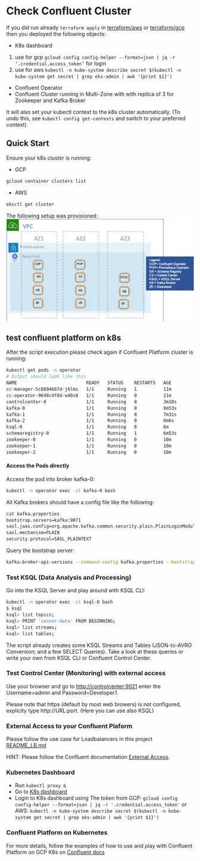 # Check Confluent Cluster

If you did run already `terraform apply` in [terraform/aws](terraform/aws) or [terraform/gcp](terraform/gcp) then you deployed the following objects:
* K8s dashboard 
 1. use for gcp `gcloud config config-helper --format=json | jq -r ‘.credential.access_token’` for login
 2. use for aws `kubectl -n kube-system describe secret $(kubectl -n kube-system get secret | grep eks-admin | awk '{print $1}')`
* Confluent Operator
* Confluent Cluster running in Multi-Zone with with replica of 3 for Zookeeper and Kafka Broker

It will also set your kubectl context to the k8s cluster automatically. (To undo this, see `kubectl config get-contexts` and switch to your preferred context)

## Quick Start

Ensure your k8s cluster is running:
  * GCP
```bash
gcloud container clusters list
```
  * AWS
```bash
eksctl get cluster 
```

The following setup was provisioned:
![k8s cluster deployed pods](../images/k8s_cluster.png)

## test confluent platform on k8s

After the script execution please check again if Confluent Platform cluster is running:

```bash
kubectl get pods -n operator
# Output should look like this
NAME                          READY   STATUS    RESTARTS   AGE
cc-manager-5c8894687d-j6lms   1/1     Running   1          11m
cc-operator-9648c4f8d-w48v8   1/1     Running   0          11m
controlcenter-0               1/1     Running   0          3m10s
kafka-0                       1/1     Running   0          8m53s
kafka-1                       1/1     Running   0          7m31s
kafka-2                       1/1     Running   0          6m6s
ksql-0                        1/1     Running   0          6m
schemaregistry-0              1/1     Running   1          6m53s
zookeeper-0                   1/1     Running   0          10m
zookeeper-1                   1/1     Running   0          10m
zookeeper-2                   1/1     Running   0          10m
```

#### Access the Pods directly

Access the pod into broker kafka-0:

```bash
kubectl -n operator exec -it kafka-0 bash
```

All Kafka brokers should have a config file like the following:

```bash
cat kafka.properties
bootstrap.servers=kafka:9071
sasl.jaas.config=org.apache.kafka.common.security.plain.PlainLoginModule required username="test" password="test123";
sasl.mechanism=PLAIN
security.protocol=SASL_PLAINTEXT
```

Query the bootstrap server:

```bash
kafka-broker-api-versions --command-config kafka.properties --bootstrap-server kafka:9071
```

### Test KSQL (Data Analysis and Processing)

Go into the KSQL Server and play around with KSQL CLI:

```bash
kubectl -n operator exec -it ksql-0 bash
$ ksql
ksql> list topics;
ksql> PRINT 'sensor-data' FROM BEGINNING;
ksql> list streams;
ksql> list tables;
```

The script already creates some KSQL Streams and Tables (JSON-to-AVRO Conversion; and a few SELECT Queries). Take a look at these queries or write your own from KSQL CLI or Confluent Control Center.

### Test Control Center (Monitoring) with external access

Use your browser and go to [http://controlcenter:9021](http://controlcenter:9021) enter the Username=admin and Password=Developer1.

Please note that https (default by most web browers) is not configured, explicity type http://URL:port.
(Here you can use also KSQL)

### External Access to your Confluent Plaform

Please follow the use case for Loadbalancers in this project [README_LB.md](README_LB.md)

HINT: Please follow the Confluent documentation [External Access](https://docs.confluent.io/current/installation/operator/co-endpoints.html#co-loadbalancer-kafka). 

### Kubernetes Dashboard

* Run `kubectl proxy &`
* Go to [K8s dashboard](http://localhost:8001/api/v1/namespaces/kubernetes-dashboard/services/https:kubernetes-dashboard:/proxy/)
* Login to K8s dashboard using The token from GCP: `gcloud config config-helper --format=json | jq -r '.credential.access_token'` or AWS: `kubectl -n kube-system describe secret $(kubectl -n kube-system get secret | grep eks-admin | awk '{print $1}')`

### Confluent Platform on Kubernetes

For more details, follow the examples of how to use and play with Confluent Platform on GCP K8s on [Confluent docs](https://docs.confluent.io/current/installation/operator/co-deployment.html)

